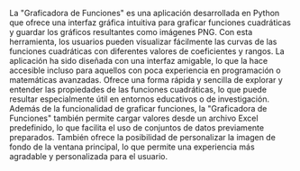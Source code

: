 La "Graficadora de Funciones" es una aplicación desarrollada en Python que ofrece una interfaz gráfica intuitiva para graficar funciones cuadráticas y guardar los gráficos resultantes como imágenes PNG. Con esta herramienta, los usuarios pueden visualizar fácilmente las curvas de las funciones cuadráticas con diferentes valores de coeficientes y rangos.
La aplicación ha sido diseñada con una interfaz amigable, lo que la hace accesible incluso para aquellos con poca experiencia en programación o matemáticas avanzadas. Ofrece una forma rápida y sencilla de explorar y entender las propiedades de las funciones cuadráticas, lo que puede resultar especialmente útil en entornos educativos o de investigación.
Además de la funcionalidad de graficar funciones, la "Graficadora de Funciones" también permite cargar valores desde un archivo Excel predefinido, lo que facilita el uso de conjuntos de datos previamente preparados. También ofrece la posibilidad de personalizar la imagen de fondo de la ventana principal, lo que permite una experiencia más agradable y personalizada para el usuario.

